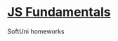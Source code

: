 # <a href="https://softuni.bg/trainings/1850/js-fundamentals-януари-2018">JS Fundamentals</a>
SoftUni homeworks
